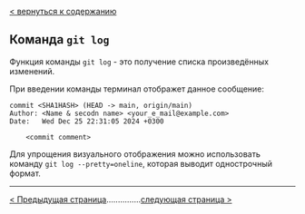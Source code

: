 [< вернуться к содержанию](./readme.md)

## Команда `git log`

Функция команды `git log` - это получение списка произведённых изменений.

При введении команды терминал отображет данное сообщение:

```
commit <SHA1HASH> (HEAD -> main, origin/main)
Author: <Name & secodn name> <your_e_mail@example.com>
Date:   Wed Dec 25 22:31:05 2024 +0300

    <commit comment>
```

Для упрощения визуального отображения можно использовать команду `git log --pretty=oneline`, которая выводит однострочный формат.

---

[< Предыдущая страница](./05-commit-command.md)...............[следующая страница >](./07-checkout-command.md)
